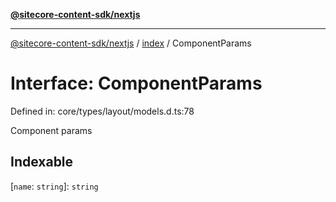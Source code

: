 [**@sitecore-content-sdk/nextjs**](../../README.md)

***

[@sitecore-content-sdk/nextjs](../../README.md) / [index](../README.md) / ComponentParams

# Interface: ComponentParams

Defined in: core/types/layout/models.d.ts:78

Component params

## Indexable

\[`name`: `string`\]: `string`
